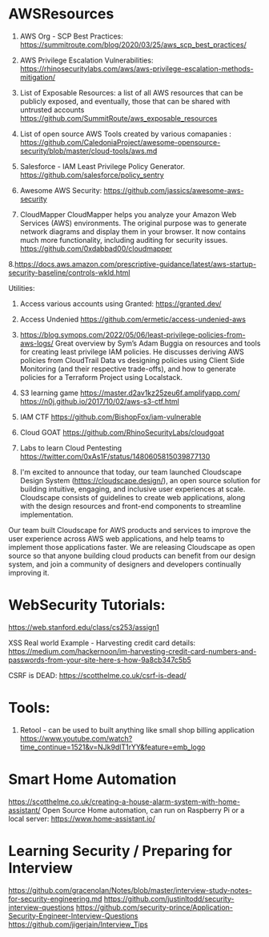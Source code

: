 # AWSResources

1. AWS Org - SCP Best Practices:
https://summitroute.com/blog/2020/03/25/aws_scp_best_practices/

2. AWS Privilege Escalation Vulnerabilities:
https://rhinosecuritylabs.com/aws/aws-privilege-escalation-methods-mitigation/

3. List of Exposable Resources:
a list of all AWS resources that can be publicly exposed, and eventually, those that can be shared with untrusted accounts
https://github.com/SummitRoute/aws_exposable_resources

4. List of open source AWS Tools created by various comapanies :
https://github.com/CaledoniaProject/awesome-opensource-security/blob/master/cloud-tools/aws.md

5. Salesforce - IAM Least Privilege Policy Generator.
https://github.com/salesforce/policy_sentry

6. Awesome AWS Security:
https://github.com/jassics/awesome-aws-security

7. CloudMapper
CloudMapper helps you analyze your Amazon Web Services (AWS) environments. The original purpose was to generate network diagrams and display them in your browser. It now contains much more functionality, including auditing for security issues.
https://github.com/0xdabbad00/cloudmapper

8.https://docs.aws.amazon.com/prescriptive-guidance/latest/aws-startup-security-baseline/controls-wkld.html


Utilities:
1. Access various accounts using Granted:
https://granted.dev/

2. Access Undenied
https://github.com/ermetic/access-undenied-aws

3. https://blog.symops.com/2022/05/06/least-privilege-policies-from-aws-logs/
Great overview by Sym’s Adam Buggia on resources and tools for creating least privilege IAM policies. He discusses deriving AWS policies from CloudTrail Data vs designing policies using Client Side Monitoring (and their respective trade-offs), and how to generate policies for a Terraform Project using Localstack.

4. S3 learning game
https://master.d2av1kz25zeu6f.amplifyapp.com/
https://n0j.github.io/2017/10/02/aws-s3-ctf.html

5. IAM CTF
https://github.com/BishopFox/iam-vulnerable

6. Cloud GOAT
https://github.com/RhinoSecurityLabs/cloudgoat

7. Labs to learn Cloud Pentesting
https://twitter.com/0xAs1F/status/1480605815039877130

8.  I'm excited to announce that today, our team launched Cloudscape Design System (https://cloudscape.design/), an open source solution for building intuitive, engaging, and inclusive user experiences at scale. Cloudscape consists of guidelines to create web applications, along with the design resources and front-end components to streamline implementation.

Our team built Cloudscape for AWS products and services to improve the user experience across AWS web applications, and help teams to implement those applications faster. We are releasing Cloudscape as open source so that anyone building cloud products can benefit from our design system, and join a community of designers and developers continually improving it.


# WebSecurity Tutorials:
https://web.stanford.edu/class/cs253/assign1

XSS Real world Example - Harvesting credit card details:
https://medium.com/hackernoon/im-harvesting-credit-card-numbers-and-passwords-from-your-site-here-s-how-9a8cb347c5b5

CSRF is DEAD:
https://scotthelme.co.uk/csrf-is-dead/

# Tools:
1. Retool - can be used to built anything like small shop billing application
https://www.youtube.com/watch?time_continue=1521&v=NJk9dlT1rYY&feature=emb_logo



# Smart Home Automation
https://scotthelme.co.uk/creating-a-house-alarm-system-with-home-assistant/
Open Source Home automation, can run on Raspberry Pi or a local server:
https://www.home-assistant.io/

# Learning Security / Preparing for Interview
https://github.com/gracenolan/Notes/blob/master/interview-study-notes-for-security-engineering.md
https://github.com/justinltodd/security-interview-questions
https://github.com/security-prince/Application-Security-Engineer-Interview-Questions
https://github.com/jigerjain/Interview_Tips



